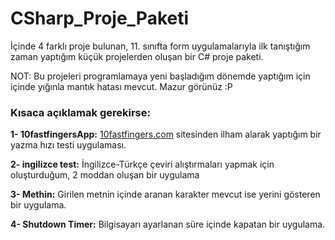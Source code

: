 # CSharp_Proje_Paketi
İçinde 4 farklı proje bulunan, 11. sınıfta form uygulamalarıyla ilk tanıştığım zaman yaptığım küçük projelerden oluşan bir C# proje paketi.

NOT: Bu projeleri programlamaya yeni başladığım dönemde yaptığım için içinde yığınla mantık hatası mevcut. Mazur görünüz :P

### Kısaca açıklamak gerekirse:

<b>1- 10fastfingersApp:</b> [10fastfingers.com](https://10fastfingers.com/typing-test/turkish) sitesinden ilham alarak yaptığım bir yazma hızı testi uygulaması. 

<b>2- ingilizce test:</b> İngilizce-Türkçe çeviri alıştırmaları yapmak için oluşturduğum, 2 moddan oluşan bir uygulama

<b>3- Methin:</b> Girilen metnin içinde aranan karakter mevcut ise yerini gösteren bir uygulama.

<b>4- Shutdown Timer:</b> Bilgisayarı ayarlanan süre içinde kapatan bir uygulama.
